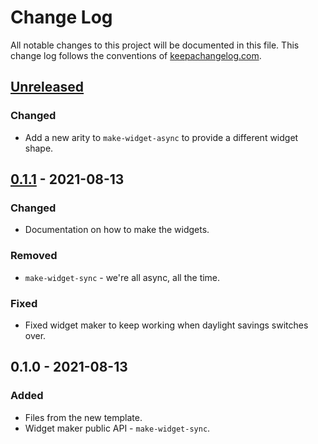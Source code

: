 # Change Log
All notable changes to this project will be documented in this file. This change log follows the conventions of [keepachangelog.com](http://keepachangelog.com/).

## [Unreleased]
### Changed
- Add a new arity to `make-widget-async` to provide a different widget shape.

## [0.1.1] - 2021-08-13
### Changed
- Documentation on how to make the widgets.

### Removed
- `make-widget-sync` - we're all async, all the time.

### Fixed
- Fixed widget maker to keep working when daylight savings switches over.

## 0.1.0 - 2021-08-13
### Added
- Files from the new template.
- Widget maker public API - `make-widget-sync`.

[Unreleased]: https://github.com/your-name/inventory/compare/0.1.1...HEAD
[0.1.1]: https://github.com/your-name/inventory/compare/0.1.0...0.1.1
